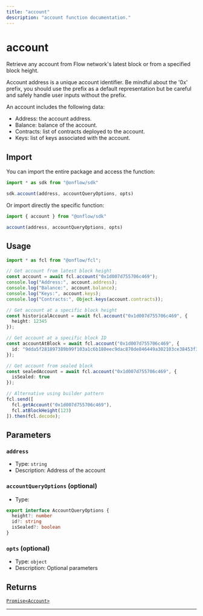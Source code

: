 ```yaml
---
title: "account"
description: "account function documentation."
---
```


<!-- THIS DOCUMENT IS AUTO-GENERATED FROM [onflow/sdk/src/account/account.ts](https://github.com/onflow/fcl-js/tree/master/packages/sdk/src/account/account.ts). DO NOT EDIT MANUALLY -->

# account

Retrieve any account from Flow network's latest block or from a specified block height.

Account address is a unique account identifier. Be mindful about the '0x' prefix, you should use the prefix as a default representation but be careful and safely handle user inputs without the prefix.

An account includes the following data:
- Address: the account address.
- Balance: balance of the account.
- Contracts: list of contracts deployed to the account.
- Keys: list of keys associated with the account.

## Import

You can import the entire package and access the function:

```typescript
import * as sdk from "@onflow/sdk"

sdk.account(address, accountQueryOptions, opts)
```

Or import directly the specific function:

```typescript
import { account } from "@onflow/sdk"

account(address, accountQueryOptions, opts)
```

## Usage

```typescript
import * as fcl from "@onflow/fcl";

// Get account from latest block height
const account = await fcl.account("0x1d007d755706c469");
console.log("Address:", account.address);
console.log("Balance:", account.balance);
console.log("Keys:", account.keys);
console.log("Contracts:", Object.keys(account.contracts));

// Get account at a specific block height
const historicalAccount = await fcl.account("0x1d007d755706c469", {
  height: 12345
});

// Get account at a specific block ID
const accountAtBlock = await fcl.account("0x1d007d755706c469", {
  id: "9dda5f281897389b99f103a1c6b180eec9dac870de846449a302103ce38453f3"
});

// Get account from sealed block
const sealedAccount = await fcl.account("0x1d007d755706c469", {
  isSealed: true
});

// Alternative using builder pattern
fcl.send([
  fcl.getAccount("0x1d007d755706c469"),
  fcl.atBlockHeight(123)
]).then(fcl.decode);
```

## Parameters

### `address` 


- Type: `string`
- Description: Address of the account

### `accountQueryOptions` (optional)


- Type: 
```typescript
export interface AccountQueryOptions {
  height?: number
  id?: string
  isSealed?: boolean
}
```

### `opts` (optional)


- Type: `object`
- Description: Optional parameters


## Returns

[`Promise<Account>`](../types#account)


---